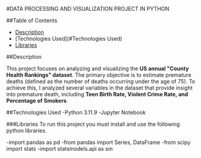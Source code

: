 #DATA PROCESSING AND VISUALIZATION PROJECT IN PYTHON

##Table of Contents
- [Description](#Description)
- [Technologies Used](#Technologies Used)
- [Libraries](#Libraries)

##Description

This project focuses on analyzing and visualizing the **US annual "County Health Rankings" dataset**. The primary objective is to estimate premature deaths (defined as the number of deaths occurring under the age of 75). To achieve this, I analyzed several variables in the dataset that provide insight into premature death, including **Teen Birth Rate, Violent Crime Rate, and Percentage of Smokers**.

##Technologies Used
-Python 3.11.9
-Jupyter Notebook

###Libraries
To run this project you must install and use the following python libraries.

-import pandas as pd
-from pandas import Series, DataFrame
-from scipy import stats
-import statsmodels.api as sm
